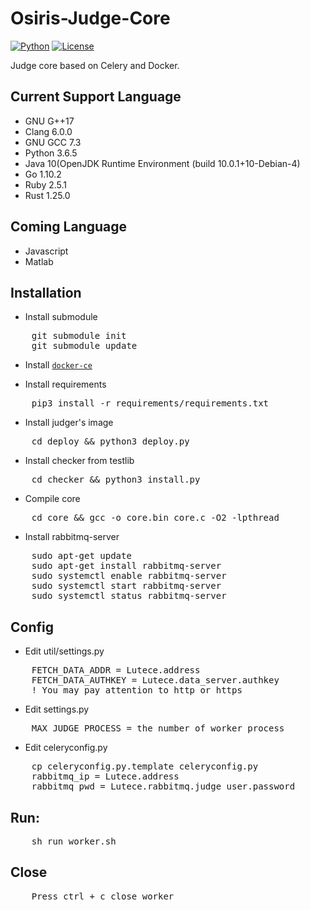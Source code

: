 # Osiris-Judge-Core
[![Python](https://img.shields.io/badge/python-3.5.4-orange.svg?style=flat-square)](https://www.python.org/downloads/release/python-354/)
[![License](https://img.shields.io/badge/License-GPLv3-ff69b4.svg?style=flat-square)](https://www.gnu.org/licenses/gpl.html)



Judge core based on Celery and Docker.

## Current Support Language

+ GNU G++17
+ Clang 6.0.0
+ GNU GCC 7.3
+ Python 3.6.5
+ Java 10(OpenJDK Runtime Environment (build 10.0.1+10-Debian-4)
+ Go 1.10.2
+ Ruby 2.5.1
+ Rust 1.25.0

## Coming Language

+ Javascript
+ Matlab

## Installation

+ Install submodule
<pre>
    git submodule init
    git submodule update
</pre>

+ Install [`docker-ce`](https://docs.docker.com/install/linux/docker-ce/ubuntu/#install-docker-ce-1)

+ Install requirements
<pre>
    pip3 install -r requirements/requirements.txt
</pre>

+ Install judger's image
<pre>
    cd deploy && python3 deploy.py
</pre>

+ Install checker from testlib
<pre>
    cd checker && python3 install.py
</pre>

+ Compile core
<pre>
    cd core && gcc -o core.bin core.c -O2 -lpthread
</pre>

+ Install rabbitmq-server

<pre>
    sudo apt-get update
    sudo apt-get install rabbitmq-server
    sudo systemctl enable rabbitmq-server
    sudo systemctl start rabbitmq-server
    sudo systemctl status rabbitmq-server
</pre>

## Config

+ Edit util/settings.py
<pre>
    FETCH_DATA_ADDR = Lutece.address
    FETCH_DATA_AUTHKEY = Lutece.data_server.authkey
    ! You may pay attention to http or https
</pre>

+ Edit settings.py
<pre>
    MAX_JUDGE_PROCESS = the number of worker process
</pre>

+ Edit celeryconfig.py
<pre>
    cp celeryconfig.py.template celeryconfig.py
    rabbitmq_ip = Lutece.address
    rabbitmq_pwd = Lutece.rabbitmq.judge_user.password
</pre>

## Run:
<pre>
    sh run_worker.sh
</pre>

## Close
<pre>
    Press ctrl + c close worker
</pre>